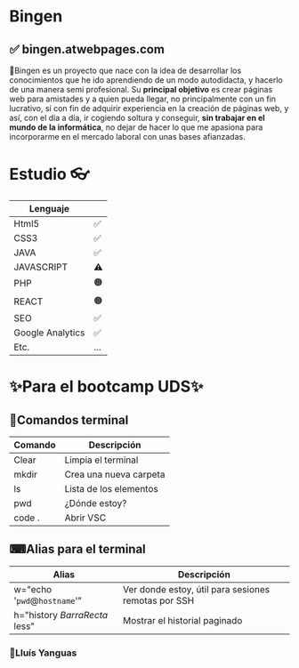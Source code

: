 # Bingen
## ✅ bingen.atwebpages.com

🎈Bingen es un proyecto que nace con la idea de desarrollar los conocimientos que he ido aprendiendo de un modo autodidacta, y hacerlo de una manera semi profesional. Su **principal objetivo** es crear páginas web para amistades y a quien pueda llegar, no principalmente con un fin lucrativo, sí con fin de adquirir experiencia en la creación de páginas web, y así, con el día a día, ir cogiendo soltura y conseguir, **sin trabajar en el mundo de la informática**, no dejar de hacer lo que me apasiona para incorporarme en el mercado laboral con unas bases afianzadas.

# Estudio 👓 
| Lenguaje | |
| ------ | ------ |
| Html5 | ✅ |
| CSS3 | ✅ |
| JAVA | ✅ |
| JAVASCRIPT | ⚠ |
| PHP | 🟠  |
| REACT| 🟠  |
| SEO | ✅ |
| Google Analytics |✅  |
| Etc. | ... |

# ✨Para el bootcamp UDS✨
## 👀Comandos terminal
| Comando | Descripción|
| ------  | ------ |
| Clear   |  Limpia el terminal|
| mkdir   |  Crea una nueva carpeta|
| ls      |  Lista de los elementos|
| pwd     |  ¿Dónde estoy?|
| code .  |  Abrir VSC |

## ⌨Alias para el terminal
| Alias |Descripción|
|-------|-----------|
|w="echo '`pwd`@`hostname`'"|Ver donde estoy, útil para sesiones remotas por SSH|
| h="history *BarraRecta* less"| Mostrar el historial paginado|


### 👀Lluís Yanguas